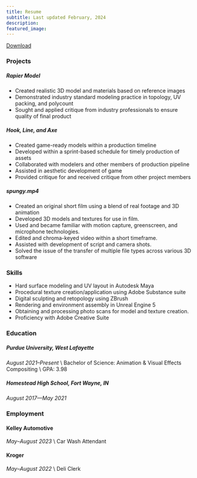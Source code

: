 ```yaml
---
title: Resume
subtitle: Last updated February, 2024
description:
featured_image: 
---
```


<a href="https://example.com/" class="button button--large">Download</a>

### Projects


##### Rapier Model

* Created realistic 3D model and materials based on reference images
* Demonstrated industry standard modeling practice in topology, UV packing, and polycount
* Sought and applied critique from industry professionals to ensure quality of final product


##### Hook, Line, and Axe

* Created game-ready models within a production timeline
* Developed within a sprint-based schedule for timely production of assets
* Collaborated with modelers and other members of production pipeline
* Assisted in aesthetic development of game
* Provided critique for and received critique from other project members


##### spungy.mp4

* Created an original short film using a blend of real footage and 3D animation
* Developed 3D models and textures for use in film.
* Used and became familiar with motion capture, greenscreen, and microphone technologies.
* Edited and chroma-keyed video within a short timeframe.
* Assisted with development of script and camera shots.
* Solved the issue of the transfer of multiple file types across various 3D software




### Skills

* Hard surface modeling and UV layout in Autodesk Maya
* Procedural texture creation/application using Adobe Substance suite
* Digital sculpting and retopology using ZBrush
* Rendering and environment assembly in Unreal Engine 5
* Obtaining and processing photo scans for model and texture creation.
* Proficiency with Adobe Creative Suite 




### Education


##### Purdue University, West Lafayette

*August 2021–Present* \\
Bachelor of Science: Animation & Visual Effects Compositing \\
GPA: 3.98 


##### Homestead High School, Fort Wayne, IN

*August 2017—May 2021*



### Employment


#### Kelley Automotive

*May–August 2023* \\
Car Wash Attendant 


#### Kroger

*May–August 2022* \\
Deli Clerk
